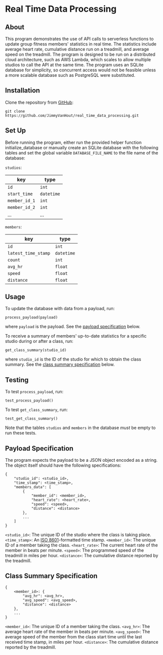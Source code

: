 # Real Time Data Processing

## About

This program demonstrates the use of API calls to serverless functions to update group fitness members' statistics in real time. The statistics include average heart rate, cumulative distance run on a treadmill, and average speed on the treadmill. The program is designed to be run on a distributed cloud architecture, such as AWS Lambda, which scales to allow multiple studios to call the API at the same time. The program uses an SQLite database for simplicity, so concurrent access would not be feasible unless a more scalable database such as PostgreSQL were substituted.

## Installation

Clone the repository from [GitHub](https://github.com/JimmyVanHout/real_time_data_processing):

```
git clone https://github.com/JimmyVanHout/real_time_data_processing.git
```

## Set Up

Before running the program, either run the provided helper function initialize_database or manually create an SQLite database with the following tables and set the global variable `DATABASE_FILE_NAME` to the file name of the database:

`studios`:

key | type
--- | ---
`id` | `int`
`start_time` | `datetime`
`member_id_1` | `int`
`member_id_2` | `int`
... | ...

`members`:

key | type
--- | ---
`id` | `int`
`latest_time_stamp` | `datetime`
`count` | `int`
`avg_hr` | `float`
`speed` | `float`
`distance` | `float`

## Usage

To update the database with data from a payload, run:

```
process_payload(payload)
```

where `payload` is the payload. See the [payload specification](#payload-specification) below.

To receive a summary of members' up-to-date statistics for a specific studio during or after a class, run:

```
get_class_summary(studio_id)
```

where `studio_id` is the ID of the studio for which to obtain the class summary. See the [class summary specification](#class-summary-specification) below.

## Testing

To test `process_payload`, run:

```
test_process_payload()
```

To test `get_class_summary`, run:

```
test_get_class_summary()
```

Note that the tables `studios` and `members` in the database *must* be empty to run these tests.

## Payload Specification

The program expects the payload to be a JSON object encoded as a string. The object itself should have the following specifications:

```
{
    "studio_id": <studio_id>,
    "time_stamp": <time_stamp>,
    "members_data": [
        {
            "member_id": <member_id>,
            "heart_rate": <heart_rate>,
            "speed": <speed>,
            "distance": <distance>
        },
        ...
    ]
}
```

`<studio_id>`: The unique ID of the studio where the class is taking place.
`<time_stamp>`: An [ISO 8601](https://www.iso.org/iso-8601-date-and-time-format.html)-formatted time stamp.
`<member_id>`: The unique ID of a member taking the class.
`<heart_rate>`: The current heart rate of the member in beats per minute.
`<speed>`: The programmed speed of the treadmill in miles per hour.
`<distance>`: The cumulative distance reported by the treadmill.

## Class Summary Specification

```
{
    <member_id>: {
        "avg_hr": <avg_hr>,
        "avg_speed": <avg_speed>,
        "distance": <distance>
    },
    ...
}
```

`<member_id>`: The unique ID of a member taking the class.
`<avg_hr>`: The average heart rate of the member in beats per minute.
`<avg_speed>`: The average speed of the member from the class start time until the last received time stamp, in miles per hour.
`<distance>`: The cumulative distance reported by the treadmill.
